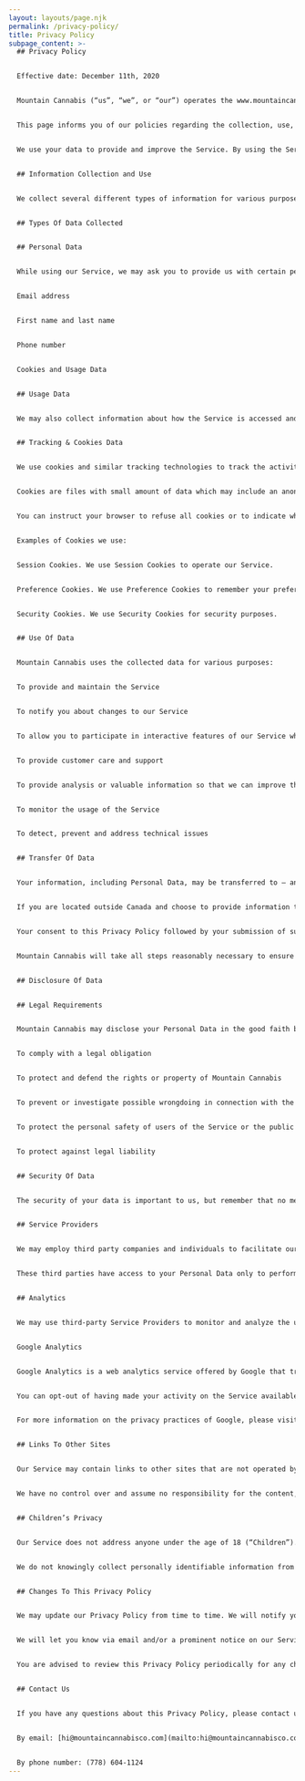 ```yaml
---
layout: layouts/page.njk
permalink: /privacy-policy/
title: Privacy Policy
subpage_content: >-
  ## Privacy Policy


  Effective date: December 11th, 2020


  Mountain Cannabis (“us”, “we”, or “our”) operates the www.mountaincannabisco.com website (the “Service”).


  This page informs you of our policies regarding the collection, use, and disclosure of personal data when you use our Service and the choices you have associated with that data.


  We use your data to provide and improve the Service. By using the Service, you agree to the collection and use of information in accordance with this policy. Unless otherwise defined in this Privacy Policy, terms used in this Privacy Policy have the same meanings as in our Terms and Conditions, accessible from www.mountaincannabisco.com


  ## Information Collection and Use


  We collect several different types of information for various purposes to provide and improve our Service to you.


  ## Types Of Data Collected


  ## Personal Data


  While using our Service, we may ask you to provide us with certain personally identifiable information that can be used to contact or identify you (“Personal Data”). Personally identifiable information may include, but is not limited to:


  Email address


  First name and last name


  Phone number


  Cookies and Usage Data


  ## Usage Data


  We may also collect information about how the Service is accessed and used (“Usage Data”). This Usage Data may include information such as your computer’s Internet Protocol address (e.g. IP address), browser type, browser version, the pages of our Service that you visit, the time and date of your visit, the time spent on those pages, unique device identifiers and other diagnostic data.


  ## Tracking & Cookies Data


  We use cookies and similar tracking technologies to track the activity on our Service and hold certain information.


  Cookies are files with small amount of data which may include an anonymous unique identifier. Cookies are sent to your browser from a website and stored on your device. Tracking technologies also used are beacons, tags, and scripts to collect and track information and to improve and analyze our Service.


  You can instruct your browser to refuse all cookies or to indicate when a cookie is being sent. However, if you do not accept cookies, you may not be able to use some portions of our Service.


  Examples of Cookies we use:


  Session Cookies. We use Session Cookies to operate our Service.


  Preference Cookies. We use Preference Cookies to remember your preferences and various settings.


  Security Cookies. We use Security Cookies for security purposes.


  ## Use Of Data


  Mountain Cannabis uses the collected data for various purposes:


  To provide and maintain the Service


  To notify you about changes to our Service


  To allow you to participate in interactive features of our Service when you choose to do so


  To provide customer care and support


  To provide analysis or valuable information so that we can improve the Service


  To monitor the usage of the Service


  To detect, prevent and address technical issues


  ## Transfer Of Data


  Your information, including Personal Data, may be transferred to — and maintained on — computers located outside of your state, province, country or other governmental jurisdiction where the data protection laws may differ than those from your jurisdiction.


  If you are located outside Canada and choose to provide information to us, please note that we transfer the data, including Personal Data, to Canada and process it there.


  Your consent to this Privacy Policy followed by your submission of such information represents your agreement to that transfer.


  Mountain Cannabis will take all steps reasonably necessary to ensure that your data is treated securely and in accordance with this Privacy Policy and no transfer of your Personal Data will take place to an organization or a country unless there are adequate controls in place including the security of your data and other personal information.


  ## Disclosure Of Data


  ## Legal Requirements


  Mountain Cannabis may disclose your Personal Data in the good faith belief that such action is necessary to:


  To comply with a legal obligation


  To protect and defend the rights or property of Mountain Cannabis


  To prevent or investigate possible wrongdoing in connection with the Service


  To protect the personal safety of users of the Service or the public


  To protect against legal liability


  ## Security Of Data


  The security of your data is important to us, but remember that no method of transmission over the Internet, or method of electronic storage is 100% secure. While we strive to use commercially acceptable means to protect your Personal Data, we cannot guarantee its absolute security.


  ## Service Providers


  We may employ third party companies and individuals to facilitate our Service (“Service Providers”), to provide the Service on our behalf, to perform Service-related services or to assist us in analyzing how our Service is used.


  These third parties have access to your Personal Data only to perform these tasks on our behalf and are obligated not to disclose or use it for any other purpose.


  ## Analytics


  We may use third-party Service Providers to monitor and analyze the use of our Service.


  Google Analytics


  Google Analytics is a web analytics service offered by Google that tracks and reports website traffic. Google uses the data collected to track and monitor the use of our Service. This data is shared with other Google services. Google may use the collected data to contextualize and personalize the ads of its own advertising network.


  You can opt-out of having made your activity on the Service available to Google Analytics by installing the Google Analytics opt-out browser add-on. The add-on prevents the Google Analytics JavaScript (ga.js, analytics.js, and dc.js) from sharing information with Google Analytics about visits activity.


  For more information on the privacy practices of Google, please visit the Google Privacy & Terms web page: <https://policies.google.com/privacy?hl=en>


  ## Links To Other Sites


  Our Service may contain links to other sites that are not operated by us. If you click on a third party link, you will be directed to that third party’s site. We strongly advise you to review the Privacy Policy of every site you visit.


  We have no control over and assume no responsibility for the content, privacy policies or practices of any third party sites or services.


  ## Children’s Privacy


  Our Service does not address anyone under the age of 18 (“Children”).


  We do not knowingly collect personally identifiable information from anyone under the age of 18. If you are a parent or guardian and you are aware that your Children has provided us with Personal Data, please contact us. If we become aware that we have collected Personal Data from children without verification of parental consent, we take steps to remove that information from our servers.


  ## Changes To This Privacy Policy


  We may update our Privacy Policy from time to time. We will notify you of any changes by posting the new Privacy Policy on this page.


  We will let you know via email and/or a prominent notice on our Service, prior to the change becoming effective and update the “effective date” at the top of this Privacy Policy.


  You are advised to review this Privacy Policy periodically for any changes. Changes to this Privacy Policy are effective when they are posted on this page.


  ## Contact Us


  If you have any questions about this Privacy Policy, please contact us:


  By email: [hi@mountaincannabisco.com](mailto:hi@mountaincannabisco.com)


  By phone number: (778) 604-1124
---
```

